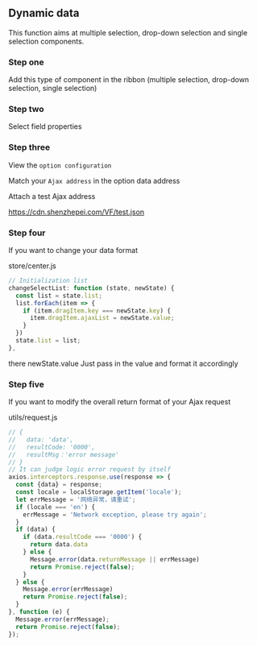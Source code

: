 ## Dynamic data
This function aims at multiple selection, drop-down selection and single selection components.

### Step one
Add this type of component in the ribbon (multiple selection, drop-down selection, single selection)

### Step two
Select field properties

### Step three
View the `option configuration`

Match your `Ajax address` in the option data address

Attach a test Ajax address

https://cdn.shenzhepei.com/VF/test.json

### Step four
If you want to change your data format

store/center.js

```javascript
// Initialization list
changeSelectList: function (state, newState) {
  const list = state.list;
  list.forEach(item => {
    if (item.dragItem.key === newState.key) {
      item.dragItem.ajaxList = newState.value;
    }
  })
  state.list = list;
},
```
there newState.value Just pass in the value and format it accordingly

### Step five
If you want to modify the overall return format of your Ajax request

utils/request.js

```javascript
// {
//   data: 'data',
//   resultCode: '0000',
//   resultMsg：'error message'
// }
// It can judge logic error request by itself
axios.interceptors.response.use(response => {
  const {data} = response;
  const locale = localStorage.getItem('locale');
  let errMessage = '网络异常，请重试';
  if (locale === 'en') {
    errMessage = 'Network exception, please try again';
  }
  if (data) {
    if (data.resultCode === '0000') {
      return data.data
    } else {
      Message.error(data.returnMessage || errMessage)
      return Promise.reject(false);
    }
  } else {
    Message.error(errMessage)
    return Promise.reject(false);
  }
}, function (e) {
  Message.error(errMessage);
  return Promise.reject(false);
});
```

